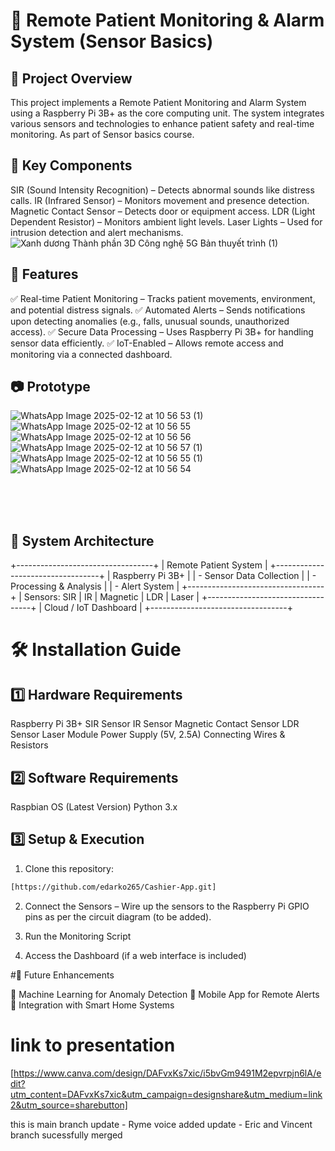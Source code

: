 # 🏥 Remote Patient Monitoring & Alarm System (Sensor Basics)

## 📌 Project Overview

This project implements a Remote Patient Monitoring and Alarm System using a Raspberry Pi 3B+ as the core computing unit. The system integrates various sensors and technologies to       enhance patient safety and real-time monitoring. As part of Sensor basics course.

## 📡 Key Components

  SIR (Sound Intensity Recognition) – Detects abnormal sounds like distress calls.
  IR (Infrared Sensor) – Monitors movement and presence detection.
  Magnetic Contact Sensor – Detects door or equipment access.
  LDR (Light Dependent Resistor) – Monitors ambient light levels.
  Laser Lights – Used for intrusion detection and alert mechanisms.
  ![Xanh dương Thành phần 3D Công nghệ 5G Bản thuyết trình (1)](https://github.com/user-attachments/assets/4840fa9d-6a42-4a1b-97db-b1f8ea12d720)


## 🔧 Features

  ✅ Real-time Patient Monitoring – Tracks patient movements, environment, and potential distress signals.
  ✅ Automated Alerts – Sends notifications upon detecting anomalies (e.g., falls, unusual sounds, unauthorized access).
  ✅ Secure Data Processing – Uses Raspberry Pi 3B+ for handling sensor data efficiently.
  ✅ IoT-Enabled – Allows remote access and monitoring via a connected dashboard.


## 📷 Prototype
![WhatsApp Image 2025-02-12 at 10 56 53 (1)](https://github.com/user-attachments/assets/180c7d75-6be1-4307-bc3d-ffac6bdbb11c)
![WhatsApp Image 2025-02-12 at 10 56 55](https://github.com/user-attachments/assets/7fdbc626-308a-4ff9-9352-5e23e6424e02)
![WhatsApp Image 2025-02-12 at 10 56 56](https://github.com/user-attachments/assets/c3e223de-6030-4ae5-8d40-37b9a57cdcf2)
![WhatsApp Image 2025-02-12 at 10 56 57 (1)](https://github.com/user-attachments/assets/ff063390-04d8-47f2-9ffb-ad637d2b6c56)
![WhatsApp Image 2025-02-12 at 10 56 55 (1)](https://github.com/user-attachments/assets/0acd3aa7-7c6e-4da6-95cd-8966ff40271a)
![WhatsApp Image 2025-02-12 at 10 56 54](https://github.com/user-attachments/assets/bf3f0414-2a14-49fe-995d-3b23fc344095)


</br></br></br>

## 📌 System Architecture
+----------------------------------+
|      Remote Patient System       |
+----------------------------------+
| Raspberry Pi 3B+                 |
|  - Sensor Data Collection        |
|  - Processing & Analysis         |
|  - Alert System                  |
+----------------------------------+
| Sensors: SIR | IR | Magnetic | LDR | Laser |
+----------------------------------+
|       Cloud / IoT Dashboard      |
+----------------------------------+


# 🛠 Installation Guide
## 1️⃣ Hardware Requirements

  Raspberry Pi 3B+
  SIR Sensor
  IR Sensor
  Magnetic Contact Sensor
  LDR Sensor
  Laser Module
  Power Supply (5V, 2.5A)
  Connecting Wires & Resistors

## 2️⃣ Software Requirements
  Raspbian OS (Latest Version)
  Python 3.x
  
## 3️⃣ Setup & Execution

1. Clone this repository:

```bash
[https://github.com/edarko265/Cashier-App.git]
```
2. Connect the Sensors – Wire up the sensors to the Raspberry Pi GPIO pins as per the circuit diagram (to be added).

3. Run the Monitoring Script

4. Access the Dashboard (if a web interface is included)

#📌 Future Enhancements

🚀 Machine Learning for Anomaly Detection
🚀 Mobile App for Remote Alerts
🚀 Integration with Smart Home Systems


# link to presentation
 [https://www.canva.com/design/DAFvxKs7xic/i5bvGm9491M2epvrpjn6lA/edit?utm_content=DAFvxKs7xic&utm_campaign=designshare&utm_medium=link2&utm_source=sharebutton]


this is main branch
update - Ryme voice added
update - Eric and Vincent branch sucessfully merged
